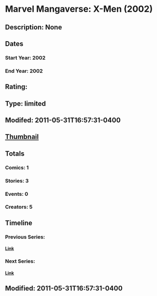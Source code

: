 # Marvel Mangaverse: X-Men (2002)
## Description: None
## Dates
### Start Year: 2002
### End Year: 2002
## Rating: 
## Type: limited
## Modifed: 2011-05-31T16:57:31-0400
## [Thumbnail](http://i.annihil.us/u/prod/marvel/i/mg/1/a0/4bad36bda1d6c.jpg)
## Totals
### Comics: 1
### Stories: 3
### Events: 0
### Creators: 5
## Timeline
### Previous Series: 
#### [Link]()
### Next Series: 
#### [Link]()
## Modified: 2011-05-31T16:57:31-0400